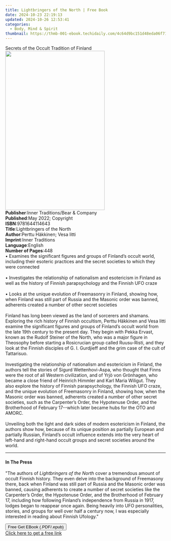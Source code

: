 ```yaml
---
title: Lightbringers of the North | Free Book
date: 2024-10-23 22:19:13
updated: 2024-10-26 12:53:41
categories:
  - Body, Mind & Spirit
thumbnail: https://thmb-001-ebook.techidaily.com/4c64d9bc151d48eda06f714f905e47ece41bace93da8376871428e205d6cbded.jpg
---
```

<main id="book-container">
  <div class="flex flex-col">
    <div class="book-brief flex-1 py-6 px-4 sm:p-6 md:py-10 md:px-8">
      <!-- brief-->
      <div class="book-brief-main">
        Secrets of the Occult Tradition of Finland
      </div>
    </div>
    <div
      class="book-meta-info flex-1 grid gap-4 col-start-1 col-end-3 row-start-1 sm:mb-6 sm:grid-cols-4 lg:gap-6 lg:col-start-2 lg:row-end-6 lg:row-span-6 lg:mb-0"
    >
      <div
        class="book-meta-info-left place-content-center mt-4 p-4 text-sm leading-6 col-start-2 col-span-2 dark:text-slate-400"
      >
        <img
          class="w-full h-500 object-cover rounded-lg sm:h-255 sm:col-span-2 lg:col-span-full"
          src="https://img-001-ebook.techidaily.com/831a9c13d75c57e5660fd4d4e36256f2d5cd081067f7f18f639ea69d4590691e.jpg"
          alt=""
          width="312"
          height="500"
        />
      </div>
      <div
        class="book-meta-info-right mt-2 col-start-1 row-start-2 col-span-3 self-center"
      >
        <!-- meta data  -->
        <div class="flex flex-col px-4 md:px-8">
          <div class="flex-1">
            <strong>Publisher</strong>:<span class="px-2"
              >Inner Traditions/Bear &amp; Company</span
            >
          </div>
          <div class="flex-1">
            <strong>Published</strong>:<span class="px-2"
              >May 2022; Copyright</span
            >
          </div>
          <div class="flex-1">
            <strong>ISBN</strong>:<span class="px-2">9781644114643</span>
          </div>
          <div class="flex-1">
            <strong>Title</strong>:<span class="px-2"
              >Lightbringers of the North</span
            >
          </div>
          <div class="flex-1">
            <strong>Author</strong>:<span class="px-2"
              >Perttu Häkkinen; Vesa Iitti</span
            >
          </div>
          <div class="flex-1">
            <strong>Imprint</strong>:<span class="px-2">Inner Traditions</span>
          </div>
          <div class="flex-1">
            <strong>Language</strong>:<span class="px-2">English</span>
          </div>
          <div class="flex-1">
            <strong>Number of Pages</strong>:<span class="px-2">448</span>
          </div>
        </div>
      </div>
    </div>
    <div class="book-description flex-1 py-6 px-4 sm:p-6 md:py-10 md:px-8">
      <div class="book-description-main">
        <div accordion-content="" id="description">
          • Examines the significant figures and groups of Finland’s occult
          world, including their esoteric practices and the secret societies to
          which they were connected <br /><br />• Investigates the relationship
          of nationalism and esotericism in Finland as well as the history of
          Finnish parapsychology and the Finnish UFO craze <br /><br />• Looks
          at the unique evolution of Freemasonry in Finland, showing how, when
          Finland was still part of Russia and the Masonic order was banned,
          adherents created a number of other secret societies
          <br /><br />Finland has long been viewed as the land of sorcerers and
          shamans. Exploring the rich history of Finnish occultism, Perttu
          Häkkinen and Vesa Iitti examine the significant figures and groups of
          Finland’s occult world from the late 19th century to the present day.
          They begin with Pekka Ervast, known as the Rudolf Steiner of the
          North, who was a major figure in Theosophy before starting a
          Rosicrucian group called Ruusu-Risti, and they look at the Finnish
          disciples of G. I. Gurdjieff and the grim case of the cult of
          Tattarisuo. <br /><br />Investigating the relationship of nationalism
          and esotericism in Finland, the authors tell the stories of Sigurd
          Wettenhovi-Aspa, who thought that Finns were the root of all Western
          civilization, and of Yrjö von Grönhagen, who became a close friend of
          Heinrich Himmler and Karl Maria Wiligut. They also explore the history
          of Finnish parapsychology, the Finnish UFO craze, and the unique
          evolution of Freemasonry in Finland, showing how, when the Masonic
          order was banned, adherents created a number of other secret
          societies, such as the Carpenter’s Order, the Hypotenuse Order, and
          the Brotherhood of February 17--which later became hubs for the OTO
          and AMORC. <br /><br />Unveiling both the light and dark sides of
          modern esotericism in Finland, the authors show how, because of its
          unique position as partially European and partially Russian, Finland’s
          occult influence extends into the very heart of left-hand and
          right-hand occult groups and secret societies around the world.
        </div>
        <div class="accordion-fader"></div>
      </div>
    </div>
    <div class="book-excerpts flex-1 py-6 px-4 sm:p-6 md:py-10 md:px-8">
      <!-- excerpts-->
      <div class="book-excerpts-main">
        <hr />
        <h4 class="placeholder placeholder-heading">
          <span>In The Press</span>
        </h4>
        <p>
          "The authors of <i>Lightbringers of the North</i> cover a tremendous
          amount of occult Finnish history. They even delve into the background
          of Freemasony there, back when Finland was still part of Russia and
          the Masonic order was banned, causing adherents to create a number of
          secret societies like the Carpenter’s Order, the Hypotenuse Order, and
          the Brotherhood of February 17, including how following Finland’s
          independence from Russia in 1917, lodges began to reappear once again.
          Being heavily into UFO personalities, stories, and groups for well
          over half a century now, I was especially interested in reading about
          Finnish Ufology."
        </p>
      </div>
    </div>
    <div
      class="book-about-author flex-1 py-6 px-4 sm:p-6 md:py-10 md:px-8"
    ></div>
    <div class="book-free-get flex-1 py-6 px-4 sm:p-6 md:py-10 md:px-8">
      <button
        id="btn-free-get"
        class="bg-blue-500 hover:bg-blue-700 text-white font-bold py-2 px-4 rounded"
      >
        Free Get EBook (.PDF/.epub)
      </button>
      <div id="countdown-display" class="px-2 text-lg mt-2"></div>
      <a
        id="free-link"
        class="hidden bg-blue-500 hover:bg-blue-700 text-white font-bold py-2 px-4 rounded"
        href="https://www.ebooks.com/en-us/book/210410931/lightbringers-of-the-north/perttu-h-kkinen/"
        target="_blank"
        >Click here to get a free link</a
      >
    </div>
    <script>
      let countdownTime = 0;
      let countdownInterval = null;
      document
        .getElementById('btn-free-get')
        .addEventListener('click', startCountdown);
      function startCountdown() {
        countdownTime = new Date().getTime() + 60000 * 3;
        countdownInterval = setInterval(updateCountdown, 1000);
        document.getElementById('btn-free-get').disabled = true;
        document
          .getElementById('btn-free-get')
          .classList.add('bg-gray-500', 'cursor-not-allowed');
      }
      function updateCountdown() {
        let currentTime = new Date().getTime();
        let timeLeft = countdownTime - currentTime;
        let secondsLeft = Math.floor(timeLeft / 1000);
        document.getElementById('countdown-display').innerHTML =
          `Remaining time: ${secondsLeft} seconds.`;
        if (secondsLeft <= 0) {
          clearInterval(countdownInterval);
          document.getElementById('btn-free-get').classList.add('hidden');
          document.getElementById('free-link').classList.remove('hidden');
          document.getElementById('countdown-display').innerHTML = '';
        }
      }
    </script>
  </div>
</main>
